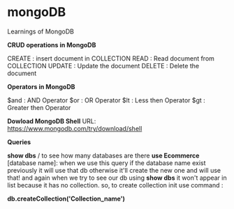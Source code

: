 # mongoDB
Learnings of MongoDB

**CRUD operations in MongoDB**

CREATE : insert document in COLLECTION
READ : Read document from COLLECTION
UPDATE : Update the document
DELETE : Delete the document

**Operators in MongoDB**

$and : AND Operator
$or : OR Operator
$lt : Less then Operator
$gt : Greater then Operator

**Dowload MongoDB Shell**
URL: https://www.mongodb.com/try/download/shell

**Queries**

**show dbs** / to see how many databases are there
**use Ecommerce** [database name]: when we use this query if the database name exist previously it will use that db otherwise it'll create the new one and will use that!
and again when we try to see our db using **show dbs** it won't appear in list because it has no collection. so,
to create collection init use command : 

**db.createCollection('Collection_name')**
